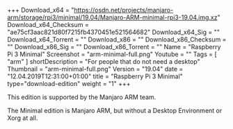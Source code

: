 +++
Download_x64 = "https://osdn.net/projects/manjaro-arm/storage/rpi3/minimal/19.04/Manjaro-ARM-minimal-rpi3-19.04.img.xz"
Download_x64_Checksum = "ae75cf3aac821d80f7215fb4370451e521564682"
Download_x64_Sig = ""
Download_x64_Torrent = ""
Download_x86 = ""
Download_x86_Checksum = ""
Download_x86_Sig = ""
Download_x86_Torrent = ""
Name = "Raspberry Pi 3 Minimal"
Screenshot = "arm-minimal-full.png"
Youtube = ""
Tags = [ "arm" ]
shortDescription = "For people that do not need a desktop"
Thumbnail = "arm-minimal-full.png"
Version = "19.04"
date = "12.04.2019T12:31:00+01:00"
title = "Raspberry Pi 3 Minimal"
type="download-edition"
weight = "1"
+++

This edition is supported by the Manjaro ARM team.

The Minimal edition is Manjaro ARM, but without a Desktop Environment or Xorg at all.

